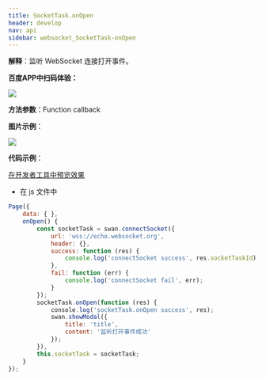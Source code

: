```yaml
---
title: SocketTask.onOpen
header: develop
nav: api
sidebar: websocket_SocketTask-onOpen
---
```


 


**解释**：监听 WebSocket 连接打开事件。

**百度APP中扫码体验：**

<img src="https://b.bdstatic.com/miniapp/assets/images/doc_demo/socketTaskOnOpen.png"  class="demo-qrcode-image" />

**方法参数**：Function callback


**图片示例**：

<div class="m-doc-custom-examples">
    <div class="m-doc-custom-examples-correct">
        <img src="https://b.bdstatic.com/miniapp/images/taskonopen.gif">
    </div>
    <div class="m-doc-custom-examples-correct">
        <img src=" ">
    </div>
    <div class="m-doc-custom-examples-correct">
        <img src=" ">
    </div>     
</div>


**代码示例**：

<a href="swanide://fragment/c0971dfd26e12cd56876819535843b171573042484363" title="在开发者工具中预览效果" target="_self">在开发者工具中预览效果</a>

* 在 js 文件中

```js
Page({
    data: { },
    onOpen() {
        const socketTask = swan.connectSocket({
            url: 'wss://echo.websocket.org',
            header: {},
            success: function (res) {
                console.log('connectSocket success', res.socketTaskId);
            },
            fail: function (err) {
                console.log('connectSocket fail', err);
            }
        });
        socketTask.onOpen(function (res) {
            console.log('socketTask.onOpen success', res);
            swan.showModal({
                title: 'title',
                content: '监听打开事件成功'
            });
        }),
        this.socketTask = socketTask;
    }
});
```